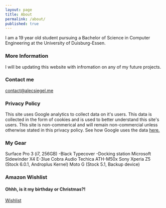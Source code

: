 ```yaml
---
layout: page
title: About
permalink: /about/
published: true
---
```


I am a 19 year old student pursuing a Bachelor of Science in Computer Engineering at the University of Duisburg-Essen.   

### More Information

I will be updating this website with infromation on any of my future projects.

### Contact me

[contact@alecsiegel.me](mailto:contact@alecsiegel.me)

### Privacy Policy
This site uses Google analytics to collect data on it's users. This data is collected in the form of cookies and is used to better understand this site's users. This site is non-commerical and will remain non-commercial unless otherwise stated in this privacy policy.
See how Google uses the data [here.](https://www.google.com/policies/privacy/partners/)

### My Gear
Surface Pro 3 (i7, 256GB)
-Black Typecover
-Docking station
Microsoft Sidewinder X4
E-3lue Cobra
Audio Techica ATH-M50x
Sony Xperia Z5 (Stock 6.0.1, Androplus Kernel)
Moto G (Stock 5.1, Backup device)

### Amazon Wishlist
#### Ohhh, is it my birthday or Christmas?!
[Wishlist](https://www.amazon.de/gp/registry/wishlist/3KPZ3C37R1TDB/ref=cm_wl_list_o_2?)